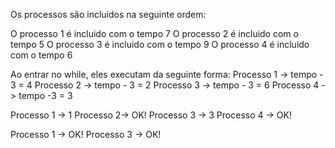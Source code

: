 Os processos são incluidos na seguinte ordem:

O processo 1 é incluido com o tempo 7
O processo 2 é incluido com o tempo 5
O processo 3 é incluido com o tempo 9
O processo 4 é incluido com o tempo 6

Ao entrar no while, eles executam da seguinte forma:
Processo 1 -> tempo - 3 = 4
Processo 2 -> tempo - 3 = 2
Processo 3 -> tempo - 3  = 6
Processo 4 -> tempo -3 = 3

Processo 1 -> 1
Processo 2-> OK!
Processo 3 -> 3
Processo 4 -> OK!

Processo 1 -> OK!
Processo 3 -> OK!
